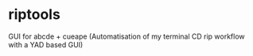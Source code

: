 # riptools
GUI for abcde + cueape (Automatisation of my terminal CD rip workflow with a YAD based GUI)
